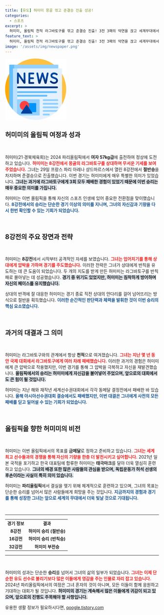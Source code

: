 ```yaml
---
title: [유도] 허미미 몽골 꺾고 준결승 진출 성공!
categories:
  - 스포츠
excerpt: >
  허미미, 올림픽 천적 라그바토구를 꺾고 준결승 진출! 3전 3패의 악연을 끊고 세계무대에서 빛나는 순간을 맞이한 그녀의 도전이 기대를 모은다.
feature_text: >
  허미미, 올림픽 천적 라그바토구를 꺾고 준결승 진출! 3전 3패의 악연을 끊고 세계무대에서 빛나는 순간을 맞이한 그녀의 도전이 기대를 모은다.
image: '/assets/img/newspaper.png'
---
```


<p><img src="/assets/img/newspaper.png" alt="kimp 속보" /></p>

<h2 data-ke-size="size26">허미미의 올림픽 여정과 성과</h2>

<p data-ke-size="size16">&nbsp;</p>

<p>허미미(21·경북체육회)는 2024 파리올림픽에서 <strong>여자 57kg급</strong>에 출전하여 정상에 도전하고 있습니다. <b><span style="color: #ee2323;">허미미는 8강전에서 몽골의 라그바토구를 상대하며 무서운 기세를 보여주었습니다.</span></b> 그녀는 29일 프랑스 파리 아레나 샹드마르스에서 열린 8강전에서 <strong>절반승</strong>을 차지하며 준결승으로 진출했습니다. 이번 경기는 허미미에게 매우 특별한 의미가 있었습니다. <b><span style="background-color: #21538527;">그녀는 과거에 라그바토구에게 3회 모두 패배한 경험이 있었기 때문에 이번 승리는 매우 중요한 의미를 가집니다.</span></b> </p>

<p>허미미는 이번 올림픽을 통해 자신의 스포츠 인생에 있어 중요한 전환점을 맞이했습니다. <b><span style="color: #1a5490;">8강전에서의 승리는 단순한 경기 이상의 의미를 지니며, 그녀의 자신감과 기량을 다시 한번 확인할 수 있는 기회가 되었습니다.</span></b> </p>

<p data-ke-size="size16">&nbsp;</p>

<h2 data-ke-size="size26">8강전의 주요 장면과 전략</h2>

<p data-ke-size="size16">&nbsp;</p>

<p>허미미는 <strong>8강전</strong>에서 시작부터 공격적인 자세를 보였습니다. <b><span style="color: #ee2323;">그녀는 업어치기를 통해 상대에게 압박을 가하며 경기를 주도했습니다.</span></b> 이러한 전략은 그녀가 상대에게 반칙을 유도하는 데 큰 도움이 되었습니다. 두 개의 지도를 받게 만든 허미미는 라그바토구를 반칙 패로 몰아넣는 데 성공했습니다. <b><span style="background-color: #21538527;">경기 중 위기도 있었지만, 허미미는 침착하게 방어하며 자신의 페이스를 유지했습니다.</span></b></p>

<p>상대의 반격에 잘 대응한 허미미는 경기 종료 직전 상대의 안다리를 걸어 넘어뜨리는 방식으로 절반을 획득했습니다. <b><span style="color: #1a5490;">이러한 순간적인 판단력과 체력을 발휘한 것이 이번 승리의 핵심 요소였습니다.</span></b></p>

<p data-ke-size="size16">&nbsp;</p>

<h2 data-ke-size="size26">과거의 대결과 그 의미</h2>

<p data-ke-size="size16">&nbsp;</p>

<p>허미미는 라그바토구와의 관계에서 항상 <strong>천적</strong>으로 여겨졌습니다. <b><span style="color: #ee2323;">그녀는 지난 몇 년 동안 국제 대회에서 라그바토구에게 여러 차례 패배했습니다.</span></b> 이러한 과거의 경험은 허미미에게 큰 압박으로 작용했지만, 이번 경기를 통해 그 압박을 극복하고 자신을 재발견했습니다. <b><span style="background-color: #21538527;">올림픽에서의 승리는 허미미에게 자신감을 불어넣어 주었으며, 앞으로의 대회에서도 큰 힘이 될 것입니다.</span></b> </p>

<p>허미미는 지난 해와 재작년 세계선수권대회에서 각각 동메달 결정전에서 패배한 바 있습니다. <b><span style="color: #1a5490;">올해 아시아선수권대회 결승에서도 패배했지만, 이번 대결은 그녀에게 사전의 모든 패배를 딛고 일어설 수 있는 기회가 되었습니다.</span></b></p>

<p data-ke-size="size16">&nbsp;</p>

<h2 data-ke-size="size26">올림픽을 향한 허미미의 비전</h2>

<p data-ke-size="size16">&nbsp;</p>

<p>허미미는 이번 올림픽에서의 목표를 <strong>금메달</strong>로 정하고 준비하고 있습니다. <b><span style="color: #ee2323;">그녀는 세계 최고 선수들과의 경쟁을 통해 자신의 기량을 한층 더 발전시키고 싶어합니다.</span></b> 2021년 일본 국적을 포기하고 한국 대표팀에 합류한 허미미는 <strong>태극마크</strong>를 달아 더욱 열심히 훈련하고 있습니다. <b><span style="background-color: #21538527;">그녀의 배경 또한 많은 사람들의 관심을 받으며, 독립운동가 허석 선생의 후손이라는 사실이 특히 의미 있습니다.</span></b></p>

<p>허미미는 <strong>파리올림픽</strong>에서 결실을 맺기 위해 체계적으로 훈련하고 있으며, 그녀의 목표는 단순한 승리를 넘어서 많은 사람들에게 희망을 주는 것입니다. <b><span style="color: #1a5490;">지금까지의 경험과 경기를 통해 성장한 그녀는 앞으로 세계의 무대에서 더욱 빛날 것으로 기대됩니다.</span></b></p>

<p data-ke-size="size16">&nbsp;</p>

<hr>

<table>
<tr>
<td style="text-align: center; height: 17px;"><b>경기 정보</b></td>
<td style="text-align: center; height: 17px;"><b>결과</b></td>
</tr>
<tr>
<td style="text-align: center; height: 17px;"><b>8강전</b></td>
<td style="text-align: center; height: 17px;"><b>허미미 승리 (절반승)</b></td>
</tr>
<tr>
<td style="text-align: center; height: 17px;"><b>16강전</b></td>
<td style="text-align: center; height: 17px;"><b>허미미 승리 (반칙승)</b></td>
</tr>
<tr>
<td style="text-align: center; height: 17px;"><b>32강전</b></td>
<td style="text-align: center; height: 17px;"><b>허미미 부전승</b></td>
</tr>
</table>

<hr>

<p data-ke-size="size16">&nbsp;</p>

<p>허미미의 성과는 단순한 <strong>승리</strong>를 넘어서 그녀의 삶의 일부가 되었습니다. <b><span style="color: #ee2323;">그녀는 이제 단순한 유도 선수로 불리기보다 많은 이들에게 영감을 주는 인물로 자리 잡고 있습니다.</span></b> 2024년 파리올림픽에서의 여정은 그녀 혼자의 것이 아니며, 모든 이들이 함께 응원하고 기대하는 대회가 될 것입니다. <b><span style="background-color: #21538527;">허미미의 경기는 계속해서 많은 이들에게 귀감이 되고 있으며, 앞으로의 진행도 주목해야 할 사항입니다.</span></b></p>
유용한 생활 정보가 필요하시다면, <a href="https://qoogle.tistory.com" rel="dofollow">qoogle.tistory.com</a>


